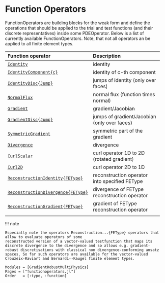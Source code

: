 
# Function Operators

FunctionOperators are building blocks for the weak form and define the operations that should be applied to the trial and test functions (and their discrete representatives) inside some PDEOperator. Below is a list of currently available FunctionOperators. Note, that not all operators an be applied to all finite element types.


| Function operator                          | Description                                   |
| :----------------------------------------- | :-------------------------------------------- |
| [`Identity`](@ref)                         | identity                                      |
| [`IdentityComponent{c}`](@ref)             | identity of c-th component                    |
| [`IdentityDisc{Jump}`](@ref)               | jumps of identity (only over faces)           |
| [`NormalFlux`](@ref)                       | normal flux (function times normal)           | 
| [`Gradient`](@ref)                         | gradient/Jacobian                             |
| [`GradientDisc{Jump}`](@ref)               | jumps of gradient/Jacobian (only over faces)  |
| [`SymmetricGradient`](@ref)                | symmetric part of the gradient                |
| [`Divergence`](@ref)                       | divergence                                    |
| [`CurlScalar`](@ref)                       | curl operator 1D to 2D (rotated gradient)     |
| [`Curl2D`](@ref)                           | curl operator 2D to 1D                        |
| [`ReconstructionIdentity{FEType}`](@ref)   | reconstruction operator into specified FEType |
| [`ReconstructionDivergence{FEType}`](@ref) | divergence of FEType reconstruction operator  |
| [`ReconstructionGradient{FEType}`](@ref)   | gradient of FEType reconstruction operator    |
|                                            |                                               |


!!! note

    Especially note the operators Reconstruction...{FEType} operators that allow to evaluate operators of some
    reconstructed version of a vector-valued testfunction that maps its discrete divergence to the divergence and so allows e.g. gradient-robust discretisations with classical non divergence-conforming ansatz spaces. So far such operators are available for the vector-valued Crouzeix-Raviart and Bernardi--Raugel finite element types.


```@autodocs
Modules = [GradientRobustMultiPhysics]
Pages = ["functionoperators.jl"]
Order   = [:type, :function]
```

